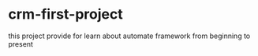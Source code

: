 # crm-first-project
this project provide for learn about automate framework from beginning to present
